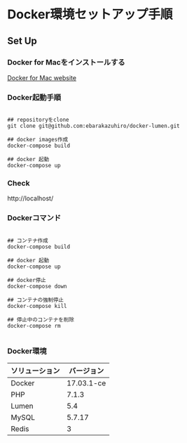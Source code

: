# Docker環境セットアップ手順

## Set Up

### Docker for Macをインストールする

[Docker for Mac website](https://docs.docker.com/docker-for-mac/install/#download-docker-for-mac)

### Docker起動手順


```

## repositoryをclone
git clone git@github.com:ebarakazuhiro/docker-lumen.git

## docker images作成
docker-compose build

## docker 起動
docker-compose up

```

### Check


http://localhost/


### Dockerコマンド


```

## コンテナ作成
docker-compose build

## docker 起動
docker-compose up

## docker停止
docker-compose down

## コンテナの強制停止
docker-compose kill

## 停止中のコンテナを削除
docker-compose rm


```

### Docker環境


| ソリューション | バージョン |
| --- | --- |
| Docker | 17.03.1-ce |
| PHP | 7.1.3
| Lumen | 5.4 |
| MySQL | 5.7.17 |
| Redis | 3 |

